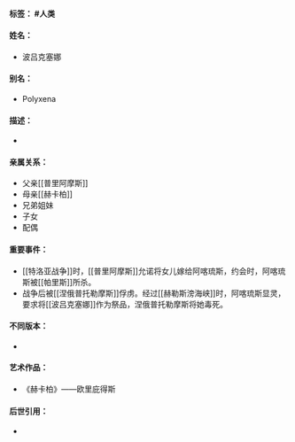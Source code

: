 #### 标签： #人类
#### 姓名：
- 波吕克塞娜
#### 别名：
- Polyxena
#### 描述：
- 
#### 亲属关系：
- 父亲[[普里阿摩斯]]
- 母亲[[赫卡柏]]
- 兄弟姐妹
- 子女
- 配偶
#### 重要事件：
- [[特洛亚战争]]时，[[普里阿摩斯]]允诺将女儿嫁给阿喀琉斯，约会时，阿喀琉斯被[[帕里斯]]所杀。
- 战争后被[[涅俄普托勒摩斯]]俘虏。经过[[赫勒斯滂海峡]]时，阿喀琉斯显灵，要求将[[波吕克塞娜]]作为祭品，涅俄普托勒摩斯将她毒死。
#### 不同版本：
- 
#### 艺术作品：
- 《赫卡柏》——欧里庇得斯
#### 后世引用：
- 